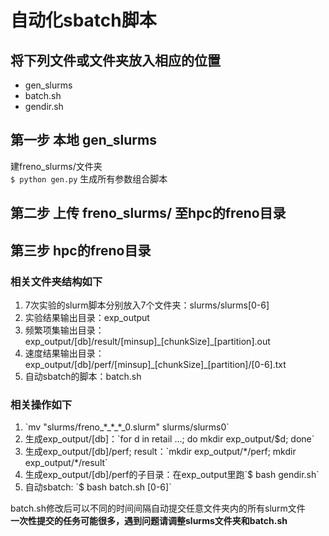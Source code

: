# 自动化sbatch脚本
## 将下列文件或文件夹放入相应的位置
<ul>
<li>gen_slurms</li>
<li>batch.sh</li>
<li>gendir.sh</li>
</ul>

## 第一步 本地 gen_slurms
建freno_slurms/文件夹 <br>
`$ python gen.py` 生成所有参数组合脚本

## 第二步 上传 freno_slurms/ 至hpc的freno目录

## 第三步 hpc的freno目录

### 相关文件夹结构如下
<ol>
<li>7次实验的slurm脚本分别放入7个文件夹：slurms/slurms[0-6]</li>
<li>实验结果输出目录：exp_output</li>
<li>频繁项集输出目录：exp_output/[db]/result/[minsup]_[chunkSize]_[partition].out</li>
<li>速度结果输出目录：exp_output/[db]/perf/[minsup]_[chunkSize]_[partition]/[0-6].txt</li>
<li>自动sbatch的脚本：batch.sh</li>
</ol>

### 相关操作如下
<ol>
<li>`mv "slurms/freno_*_*_*_0.slurm" slurms/slurms0`</li>
<li>生成exp_output/[db]：`for d in retail ...; do mkdir exp_output/$d; done`</li>
<li>生成exp_output/[db]/perf; result：`mkdir exp_output/*/perf; mkdir exp_output/*/result`</li>
<li>生成exp_output/[db]/perf的子目录：在exp_output里跑`$ bash gendir.sh`</li>
<li>自动sbatch: `$ bash batch.sh [0-6]`</li>
</ol>
batch.sh修改后可以不同的时间间隔自动提交任意文件夹内的所有slurm文件<br>
<b>一次性提交的任务可能很多，遇到问题请调整slurms文件夹和batch.sh</b>
